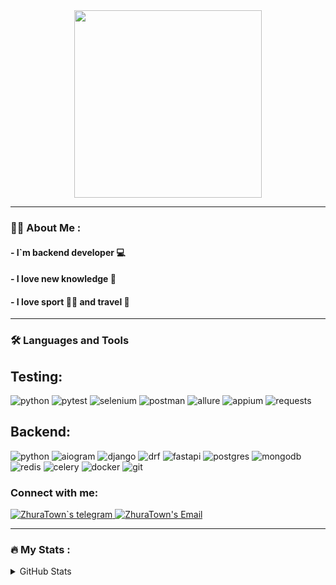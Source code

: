 
<div id="header" align="center">
  <img src="https://media.giphy.com/media/2IudUHdI075HL02Pkk/giphy.gif" width="300"/>
</div>

___

### :man_technologist: About Me :
#### - I`m backend developer 💻
#### - I love new knowledge 📖
#### - I love sport 🏊‍♂️ and travel 🛫
  
___

### :hammer_and_wrench: Languages and Tools
## Testing:
![python](https://img.shields.io/badge/python%20-%2314354C.svg?&style=for-the-badge&logo=python&logoColor)
![pytest](https://img.shields.io/badge/pytest%20-%2314354C.svg?&style=for-the-badge&logo=pytest&logoColor)
![selenium](https://img.shields.io/badge/selenium%20-%2314354C.svg?&style=for-the-badge&logo=selenium&logoColor)
![postman](https://img.shields.io/badge/postman%20-%2314354C.svg?&style=for-the-badge&logo=postman&logoColor)
![allure](https://img.shields.io/badge/allure%20-%2314354C.svg?&style=for-the-badge&logo=allure&logoColor)
![appium](https://img.shields.io/badge/appium%20-%2314354C.svg?&style=for-the-badge&logo=appium&logoColor)
![requests](https://img.shields.io/badge/requests%20-%2314354C.svg?&style=for-the-badge&logo=allure&logoColor)
## Backend:
![python](https://img.shields.io/badge/python%20-%2314354C.svg?&style=for-the-badge&logo=python&logoColor)
![aiogram](https://img.shields.io/badge/aiogram%20-%2314354C.svg?&style=for-the-badge&logo=aiogram&logoColor)
![django](https://img.shields.io/badge/django%20-%2314354C.svg?&style=for-the-badge&logo=django&logoColor)
![drf](https://img.shields.io/badge/drf%20-%2314354C.svg?&style=for-the-badge&logo=d&logoColor)
![fastapi](https://img.shields.io/badge/fastapi%20-%2314354C.svg?&style=for-the-badge&logo=fastapi&logoColor)
![postgres](https://img.shields.io/badge/postgres%20-%2314354C.svg?&style=for-the-badge&logo=postgresql&logoColor)
![mongodb](https://img.shields.io/badge/mongo%20-%2314354C.svg?&style=for-the-badge&logo=mongodb&logoColor)
![redis](https://img.shields.io/badge/redis%20-%2314354C.svg?&style=for-the-badge&logo=redis&logoColor)
![celery](https://img.shields.io/badge/celery%20-%2314354C.svg?&style=for-the-badge&logo=celery&logoColor)
![docker](https://img.shields.io/badge/docker%20-%2314354C.svg?&style=for-the-badge&logo=docker&logoColor)
![git](https://img.shields.io/badge/git%20-%2314354C.svg?&style=for-the-badge&logo=git&logoColor)


### Connect with me: &nbsp;
<a href="https://t.me/ZhuraTo">
  <img alt="ZhuraTown`s telegram" src="https://img.shields.io/badge/-Telegram-1A4730?style=flat-square&logo=Telegram" />
</a>
<a href="mailto: zhuratown@gmail.com">
  <img alt="ZhuraTown's Email" src="https://img.shields.io/badge/-E--mail-1A4730?style=flat-square&logo=Gmail&logoColor=white" />
</a>


___

### :fire: My Stats :
<details>
  <summary> GitHub Stats</summary>
  &nbsp;

[<img align="left" width="47%" alt="GitHub Stats" src="https://github-readme-streak-stats.herokuapp.com?user=zhuratown&theme=default&show_icons=true&count_private=true&hide_border=true&hide_title=true"/>](https://github.com/ZhuraTown#gh-light-mode-only)
[<img align="left" width="47%" alt="Top Languages" src="https://github-readme-stats.vercel.app/api/top-langs/?username=zhuratown&theme=default&show_icons=true&count_private=true&hide_border=true&title_color=454d57&layout=compact"/>](https://github.com/ZhuraTown#gh-light-mode-only)
[<img align="left" width="47%" alt="GitHub Stats" src="https://github-readme-streak-stats.herokuapp.com?user=zhuratown&theme=github_dark&&show_icons=true&count_private=true&hide_border=true&hide_title=true"/>](https://github.com/ZhuraTown#gh-dark-mode-only)
[<img align="left" width="47%" alt="Top Languages" src="https://github-readme-stats.vercel.app/api/top-langs/?username=zhuratown&theme=github_dark&show_icons=true&count_private=true&hide_border=true&title_color=454d57&layout=compact" />](https://github.com/ZhuraTown#gh-dark-mode-only)
</details>

